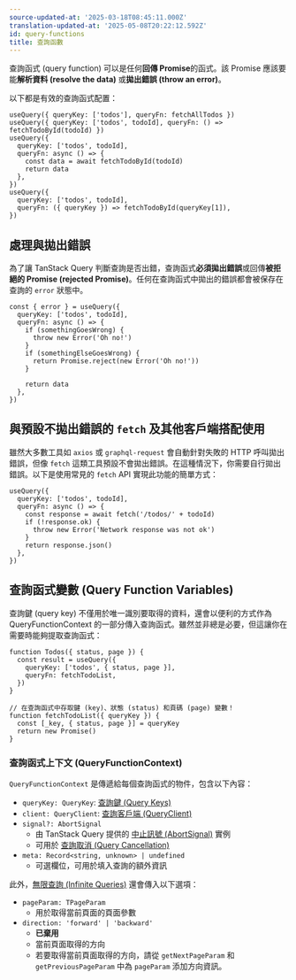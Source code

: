 ```yaml
---
source-updated-at: '2025-03-18T08:45:11.000Z'
translation-updated-at: '2025-05-08T20:22:12.592Z'
id: query-functions
title: 查詢函數
---
```


查詢函式 (query function) 可以是任何**回傳 Promise**的函式。該 Promise 應該要能**解析資料 (resolve the data)** 或**拋出錯誤 (throw an error)**。

以下都是有效的查詢函式配置：

[//]: # 'Example'

```tsx
useQuery({ queryKey: ['todos'], queryFn: fetchAllTodos })
useQuery({ queryKey: ['todos', todoId], queryFn: () => fetchTodoById(todoId) })
useQuery({
  queryKey: ['todos', todoId],
  queryFn: async () => {
    const data = await fetchTodoById(todoId)
    return data
  },
})
useQuery({
  queryKey: ['todos', todoId],
  queryFn: ({ queryKey }) => fetchTodoById(queryKey[1]),
})
```

[//]: # 'Example'

## 處理與拋出錯誤

為了讓 TanStack Query 判斷查詢是否出錯，查詢函式**必須拋出錯誤**或回傳**被拒絕的 Promise (rejected Promise)**。任何在查詢函式中拋出的錯誤都會被保存在查詢的 `error` 狀態中。

[//]: # 'Example2'

```tsx
const { error } = useQuery({
  queryKey: ['todos', todoId],
  queryFn: async () => {
    if (somethingGoesWrong) {
      throw new Error('Oh no!')
    }
    if (somethingElseGoesWrong) {
      return Promise.reject(new Error('Oh no!'))
    }

    return data
  },
})
```

[//]: # 'Example2'

## 與預設不拋出錯誤的 `fetch` 及其他客戶端搭配使用

雖然大多數工具如 `axios` 或 `graphql-request` 會自動針對失敗的 HTTP 呼叫拋出錯誤，但像 `fetch` 這類工具預設不會拋出錯誤。在這種情況下，你需要自行拋出錯誤。以下是使用常見的 `fetch` API 實現此功能的簡單方式：

[//]: # 'Example3'

```tsx
useQuery({
  queryKey: ['todos', todoId],
  queryFn: async () => {
    const response = await fetch('/todos/' + todoId)
    if (!response.ok) {
      throw new Error('Network response was not ok')
    }
    return response.json()
  },
})
```

[//]: # 'Example3'

## 查詢函式變數 (Query Function Variables)

查詢鍵 (query key) 不僅用於唯一識別要取得的資料，還會以便利的方式作為 QueryFunctionContext 的一部分傳入查詢函式。雖然並非總是必要，但這讓你在需要時能夠提取查詢函式：

[//]: # 'Example4'

```tsx
function Todos({ status, page }) {
  const result = useQuery({
    queryKey: ['todos', { status, page }],
    queryFn: fetchTodoList,
  })
}

// 在查詢函式中存取鍵 (key)、狀態 (status) 和頁碼 (page) 變數！
function fetchTodoList({ queryKey }) {
  const [_key, { status, page }] = queryKey
  return new Promise()
}
```

[//]: # 'Example4'

### 查詢函式上下文 (QueryFunctionContext)

`QueryFunctionContext` 是傳遞給每個查詢函式的物件，包含以下內容：

- `queryKey: QueryKey`: [查詢鍵 (Query Keys)](./query-keys.md)
- `client: QueryClient`: [查詢客戶端 (QueryClient)](../../../reference/QueryClient.md)
- `signal?: AbortSignal`
  - 由 TanStack Query 提供的 [中止訊號 (AbortSignal)](https://developer.mozilla.org/en-US/docs/Web/API/AbortSignal) 實例
  - 可用於 [查詢取消 (Query Cancellation)](./query-cancellation.md)
- `meta: Record<string, unknown> | undefined`
  - 可選欄位，可用於填入查詢的額外資訊

此外，[無限查詢 (Infinite Queries)](./infinite-queries.md) 還會傳入以下選項：

- `pageParam: TPageParam`
  - 用於取得當前頁面的頁面參數
- `direction: 'forward' | 'backward'`
  - **已棄用**
  - 當前頁面取得的方向
  - 若要取得當前頁面取得的方向，請從 `getNextPageParam` 和 `getPreviousPageParam` 中為 `pageParam` 添加方向資訊。
